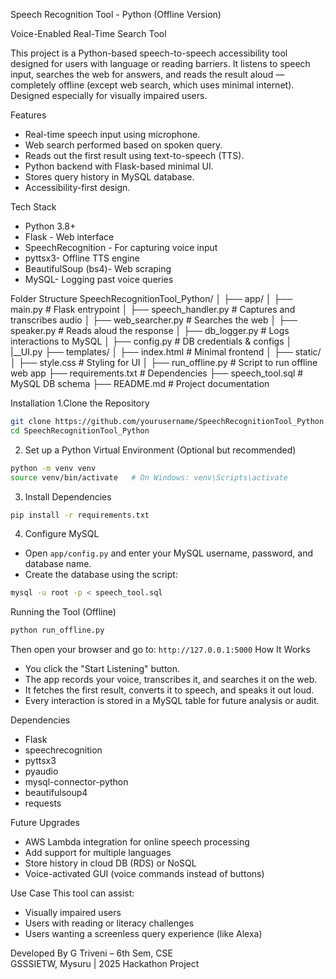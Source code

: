 Speech Recognition Tool - Python (Offline Version)

Voice-Enabled Real-Time Search Tool

This project is a Python-based speech-to-speech accessibility tool designed for users with language or reading barriers. It listens to speech input, searches the web for answers, and reads the result aloud — completely offline (except web search, which uses minimal internet). Designed especially for visually impaired users.

Features
- Real-time speech input using microphone.
- Web search performed based on spoken query.
- Reads out the first result using text-to-speech (TTS).
- Python backend with Flask-based minimal UI.
- Stores query history in MySQL database.
- Accessibility-first design.
 
Tech Stack
- Python 3.8+
- Flask - Web interface
- SpeechRecognition - For capturing voice input
- pyttsx3- Offline TTS engine
- BeautifulSoup (bs4)- Web scraping
- MySQL- Logging past voice queries

Folder Structure
SpeechRecognitionTool_Python/
│
├── app/
│   ├── main.py               # Flask entrypoint
│   ├── speech_handler.py     # Captures and transcribes audio
│   ├── web_searcher.py       # Searches the web
│   ├── speaker.py            # Reads aloud the response
│   ├── db_logger.py          # Logs interactions to MySQL
│   ├── config.py             # DB credentials & configs
│   |__UI.py
├── templates/
│   ├── index.html            # Minimal frontend
│
├── static/
│   ├── style.css             # Styling for UI
│
├── run_offline.py            # Script to run offline web app
├── requirements.txt          # Dependencies
├── speech_tool.sql           # MySQL DB schema
├── README.md                 # Project documentation


Installation
1.Clone the Repository
```bash
git clone https://github.com/yourusername/SpeechRecognitionTool_Python.git
cd SpeechRecognitionTool_Python
```
2. Set up a Python Virtual Environment (Optional but recommended)
```bash
python -m venv venv
source venv/bin/activate   # On Windows: venv\Scripts\activate
```
3. Install Dependencies
```bash
pip install -r requirements.txt
```

4. Configure MySQL
- Open `app/config.py` and enter your MySQL username, password, and database name.
- Create the database using the script:

```bash
mysql -u root -p < speech_tool.sql
```

Running the Tool (Offline)

```bash
python run_offline.py
```

Then open your browser and go to: `http://127.0.0.1:5000`
How It Works

- You click the "Start Listening" button.
- The app records your voice, transcribes it, and searches it on the web.
- It fetches the first result, converts it to speech, and speaks it out loud.
- Every interaction is stored in a MySQL table for future analysis or audit.

Dependencies
- Flask
- speechrecognition
- pyttsx3
- pyaudio
- mysql-connector-python
- beautifulsoup4
- requests

Future Upgrades

- AWS Lambda integration for online speech processing
- Add support for multiple languages
- Store history in cloud DB (RDS) or NoSQL
- Voice-activated GUI (voice commands instead of buttons)

Use Case
This tool can assist:

- Visually impaired users
- Users with reading or literacy challenges
- Users wanting a screenless query experience (like Alexa)


Developed By
G Triveni – 6th Sem, CSE  
GSSSIETW, Mysuru | 2025 Hackathon Project
